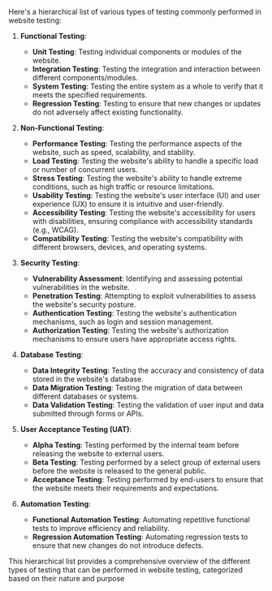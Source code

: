 Here's a hierarchical list of various types of testing commonly performed in website testing:

1. **Functional Testing**:
   - **Unit Testing**: Testing individual components or modules of the website.
   - **Integration Testing**: Testing the integration and interaction between different components/modules.
   - **System Testing**: Testing the entire system as a whole to verify that it meets the specified requirements.
   - **Regression Testing**: Testing to ensure that new changes or updates do not adversely affect existing functionality.

2. **Non-Functional Testing**:
   - **Performance Testing**: Testing the performance aspects of the website, such as speed, scalability, and stability.
   - **Load Testing**: Testing the website's ability to handle a specific load or number of concurrent users.
   - **Stress Testing**: Testing the website's ability to handle extreme conditions, such as high traffic or resource limitations.
   - **Usability Testing**: Testing the website's user interface (UI) and user experience (UX) to ensure it is intuitive and user-friendly.
   - **Accessibility Testing**: Testing the website's accessibility for users with disabilities, ensuring compliance with accessibility standards (e.g., WCAG).
   - **Compatibility Testing**: Testing the website's compatibility with different browsers, devices, and operating systems.

3. **Security Testing**:
   - **Vulnerability Assessment**: Identifying and assessing potential vulnerabilities in the website.
   - **Penetration Testing**: Attempting to exploit vulnerabilities to assess the website's security posture.
   - **Authentication Testing**: Testing the website's authentication mechanisms, such as login and session management.
   - **Authorization Testing**: Testing the website's authorization mechanisms to ensure users have appropriate access rights.

4. **Database Testing**:
   - **Data Integrity Testing**: Testing the accuracy and consistency of data stored in the website's database.
   - **Data Migration Testing**: Testing the migration of data between different databases or systems.
   - **Data Validation Testing**: Testing the validation of user input and data submitted through forms or APIs.

5. **User Acceptance Testing (UAT)**:
   - **Alpha Testing**: Testing performed by the internal team before releasing the website to external users.
   - **Beta Testing**: Testing performed by a select group of external users before the website is released to the general public.
   - **Acceptance Testing**: Testing performed by end-users to ensure that the website meets their requirements and expectations.

6. **Automation Testing**:
   - **Functional Automation Testing**: Automating repetitive functional tests to improve efficiency and reliability.
   - **Regression Automation Testing**: Automating regression tests to ensure that new changes do not introduce defects.

This hierarchical list provides a comprehensive overview of the different types of testing that can be performed in website testing, categorized based on their nature and purpose
